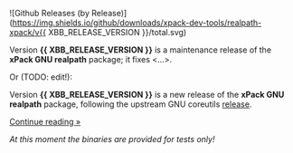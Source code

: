 ![Github Releases (by Release)](https://img.shields.io/github/downloads/xpack-dev-tools/realpath-xpack/v{{ XBB_RELEASE_VERSION }}/total.svg)

Version **{{ XBB_RELEASE_VERSION }}** is a maintenance release of the **xPack GNU realpath** package; it fixes <...>.

Or (TODO: edit!):

Version **{{ XBB_RELEASE_VERSION }}** is a new release of the **xPack GNU realpath** package, following the upstream GNU coreutils [release](https://ftp.gnu.org/gnu/coreutils/).

[Continue reading »](will-be-updated-shortly)

_At this moment the binaries are provided for tests only!_
